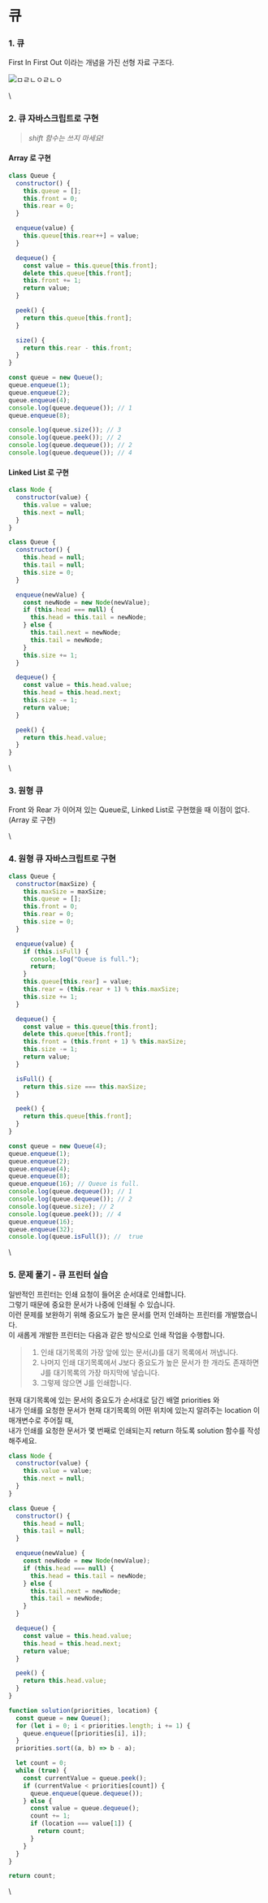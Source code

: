 # 큐

### 1. 큐

First In First Out 이라는 개념을 가진 선형 자료 구조다.

![ㅁㄹㄴㅇㄹㄴㅇ](../.gitbook/assets/큐.png)

\


### 2. 큐 자바스크립트로 구현

> _shift 함수는 쓰지 마세요!_

#### Array 로 구현

```javascript
class Queue {
  constructor() {
    this.queue = [];
    this.front = 0;
    this.rear = 0;
  }

  enqueue(value) {
    this.queue[this.rear++] = value;
  }

  dequeue() {
    const value = this.queue[this.front];
    delete this.queue[this.front];
    this.front += 1;
    return value;
  }

  peek() {
    return this.queue[this.front];
  }

  size() {
    return this.rear - this.front;
  }
}

const queue = new Queue();
queue.enqueue(1);
queue.enqueue(2);
queue.enqueue(4);
console.log(queue.dequeue()); // 1
queue.enqueue(8);

console.log(queue.size()); // 3
console.log(queue.peek()); // 2
console.log(queue.dequeue()); // 2
console.log(queue.dequeue()); // 4
```

#### Linked List 로 구현

```javascript
class Node {
  constructor(value) {
    this.value = value;
    this.next = null;
  }
}

class Queue {
  constructor() {
    this.head = null;
    this.tail = null;
    this.size = 0;
  }

  enqueue(newValue) {
    const newNode = new Node(newValue);
    if (this.head === null) {
      this.head = this.tail = newNode;
    } else {
      this.tail.next = newNode;
      this.tail = newNode;
    }
    this.size += 1;
  }

  dequeue() {
    const value = this.head.value;
    this.head = this.head.next;
    this.size -= 1;
    return value;
  }

  peek() {
    return this.head.value;
  }
}
```

\


### 3. 원형 큐

Front 와 Rear 가 이어져 있는 Queue로, Linked List로 구현했을 때 이점이 없다. (Array 로 구현)

\


### 4. 원형 큐 자바스크립트로 구현

```javascript
class Queue {
  constructor(maxSize) {
    this.maxSize = maxSize;
    this.queue = [];
    this.front = 0;
    this.rear = 0;
    this.size = 0;
  }

  enqueue(value) {
    if (this.isFull) {
      console.log("Queue is full.");
      return;
    }
    this.queue[this.rear] = value;
    this.rear = (this.rear + 1) % this.maxSize;
    this.size += 1;
  }

  dequeue() {
    const value = this.queue[this.front];
    delete this.queue[this.front];
    this.front = (this.front + 1) % this.maxSize;
    this.size -= 1;
    return value;
  }

  isFull() {
    return this.size === this.maxSize;
  }

  peek() {
    return this.queue[this.front];
  }
}

const queue = new Queue(4);
queue.enqueue(1);
queue.enqueue(2);
queue.enqueue(4);
queue.enqueue(8);
queue.enqueue(16); // Queue is full.
console.log(queue.dequeue()); // 1
console.log(queue.dequeue()); // 2
console.log(queue.size); // 2
console.log(queue.peek()); // 4
queue.enqueue(16);
queue.enqueue(32);
console.log(queue.isFull()); //  true
```

\


### 5. 문제 풀기 - 큐 프린터 실습

일반적인 프린터는 인쇄 요청이 들어온 순서대로 인쇄합니다.\
그렇기 때문에 중요한 문서가 나중에 인쇄될 수 있습니다.\
이런 문제를 보완하기 위해 중요도가 높은 문서를 먼저 인쇄하는 프린터를 개발했습니다.\
이 새롭게 개발한 프린터는 다음과 같은 방식으로 인쇄 작업을 수행합니다.

> 1. 인쇄 대기목록의 가장 앞에 있는 문서(J)를 대기 목록에서 꺼냅니다.
> 2. 나머지 인쇄 대기목록에서 J보다 중요도가 높은 문서가 한 개라도 존재하면 J를 대기목록의 가장 마지막에 넣습니다.
> 3. 그렇제 않으면 J를 인쇄합니다.

현재 대기목록에 있는 문서의 중요도가 순서대로 담긴 배열 priorities 와\
내가 인쇄를 요청한 문서가 현재 대기목록의 어떤 위치에 있는지 알려주는 location 이 매개변수로 주어질 때,\
내가 인쇄를 요청한 문서가 몇 번째로 인쇄되는지 return 하도록 solution 함수를 작성해주세요.

```javascript
class Node {
  constructor(value) {
    this.value = value;
    this.next = null;
  }
}

class Queue {
  constructor() {
    this.head = null;
    this.tail = null;
  }

  enqueue(newValue) {
    const newNode = new Node(newValue);
    if (this.head === null) {
      this.head = this.tail = newNode;
    } else {
      this.tail.next = newNode;
      this.tail = newNode;
    }
  }

  dequeue() {
    const value = this.head.value;
    this.head = this.head.next;
    return value;
  }

  peek() {
    return this.head.value;
  }
}

function solution(priorities, location) {
  const queue = new Queue();
  for (let i = 0; i < priorities.length; i += 1) {
    queue.enqueue([priorities[i], i]);
  }
  priorities.sort((a, b) => b - a);

  let count = 0;
  while (true) {
    const currentValue = queue.peek();
    if (currentValue < priorities[count]) {
      queue.enqueue(queue.dequeue());
    } else {
      const value = queue.dequeue();
      count += 1;
      if (location === value[1]) {
        return count;
      }
    }
  }
}

return count;
```

\

